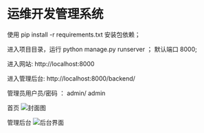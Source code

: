 # 运维开发管理系统

使用 pip install -r requirements.txt 安装包依赖；

进入项目目录，运行 python manage.py runserver ； 默认端口 8000;

进入网站: http://localhost:8000

进入管理后台: http://localhost:8000/backend/

管理员用户员/密码 ： admin/ admin

首页
![封面图](https://github.com/madre/devops/blob/master/static/image/home.png)

管理后台
![后台界面](https://github.com/madre/devops/blob/master/static/image/xadmin.png)
